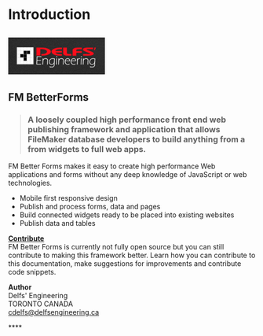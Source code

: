 # Introduction

## ![Delfs&apos; Engineering Logo](.gitbook/assets/1486254174620.png)

## FM BetterForms

> ### A loosely coupled high performance front end web publishing framework and application that allows FileMaker database developers to build anything from a from widgets to full web apps.

FM Better Forms makes it easy to create high performance Web applications and forms without any deep knowledge of JavaScript or web technologies.

* Mobile first responsive design
* Publish and process forms, data and pages
* Build connected widgets ready to be placed into existing websites
* Publish data and tables

[**Contribute**](https://github.com/DelfsEngineering/fm-betterforms/tree/1e5cebac9f0ebf84cd9c6da06db5abf75ae698ed/misc/contribute.md)  
FM Better Forms is currently not fully open source but you can still contribute to making this framework better. Learn how you can contribute to this documentation, make suggestions for improvements and contribute code snippets.

**Author**  
Delfs' Engineering  
TORONTO CANADA  
cdelfs@delfsengineering.ca

\*\*\*\*

